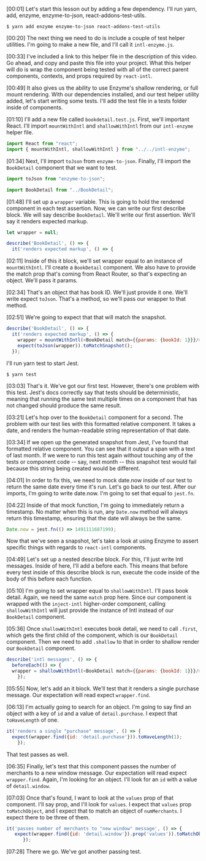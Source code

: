 [00:01] Let's start this lesson out by adding a few dependency. I'll run yarn, add, enzyme, enzyme-to-json, react-addons-test-utils.

```
$ yarn add enzyme enzyme-to-json react-addons-test-utils
```

[00:20] The next thing we need to do is include a couple of test helper utilities. I'm going to make a new file, and I'll call it `intl-enzyme.js`.

[00:33] I've included a link to this helper file in the description of this video. Go ahead, and copy and paste this file into your project. What this helper will do is wrap the component being tested with all of the correct parent components, contexts, and props required by `react-intl`.

[00:49] It also gives us the ability to use Enzyme's shallow rendering, or full mount rendering. With our dependencies installed, and our test helper utility added, let's start writing some tests. I'll add the test file in a tests folder inside of components.

[01:10] I'll add a new file called `bookdetail.test.js`. First, we'll important React. I'll import `mountWithIntl` and `shallowWithIntl` from our `intl-enzyme` helper file.

```javascript
import React from "react";
import { mountWithIntl, shallowWithIntl } from "../../intl-enzyme";
```

[01:34] Next, I'll import `toJson` from `enzyme-to-json`. Finally, I'll import the `BookDetail` component that we want to test.

```javascript
import toJson from "enzyme-to-json";

import BookDetail from "../BookDetail";
```

[01:48] I'll set up a `wrapper` variable. This is going to hold the rendered component in each test assertion. Now, we can write our first describe block. We will say describe `BookDetail`. We'll write our first assertion. We'll say it renders expected markup.

```javascript
let wrapper = null;

describe('BookDetail', () => {
  it('renders expected markup', () => {
```

[02:11] Inside of this it block, we'll set wrapper equal to an instance of `mountWithIntl`. I'll create a `BookDetail` component. We also have to provide the match prop that's coming from React Router, so that's expecting an object. We'll pass it params.

[02:34] That's an object that has book ID. We'll just provide it one. We'll write expect `toJson`. That's a method, so we'll pass our wrapper to that method.

[02:51] We're going to expect that that will match the snapshot. 

```javascript
describe('BookDetail', () => {
  it('renders expected markup', () => {
    wrapper = mountWithIntl(<BookDetail match={{params: {bookId: 1}}}/>);
    expect(toJson(wrapper)).toMatchSnapshot();
  });
```

I'll run yarn test to start Jest.

```
$ yarn test
```

[03:03] That's it. We've got our first test. However, there's one problem with this test. Jest's docs correctly say that tests should be deterministic, meaning that running the same test multiple times on a component that has not changed should produce the same result.

[03:21] Let's hop over to the `BookDetail` component for a second. The problem with our test lies with this formatted relative component. It takes a date, and renders the human-readable string representation of that date.

[03:34] If we open up the generated snapshot from Jest, I've found that formatted relative component. You can see that it output a span with a text of last month. If we were to run this test again without touching any of the tests or component code -- say, next month -- this snapshot test would fail because this string being created would be different.

[04:01] In order to fix this, we need to mock date.now inside of our test to return the same date every time it's run. Let's go back to our test. After our imports, I'm going to write date.now. I'm going to set that equal to `jest.fn`.

[04:22] Inside of that mock function, I'm going to immediately return a timestamp. No matter when this is run, any `Date.now` method will always return this timestamp, ensuring that the date will always be the same. 

```javascript
Date.now = jest.fn(() => 1491111687199);
```

Now that we've seen a snapshot, let's take a look at using Enzyme to assert specific things with regards to `react-intl` components.

[04:49] Let's set up a nested describe block. For this, I'll just write Intl messages. Inside of here, I'll add a before each. This means that before every test inside of this describe block is run, execute the code inside of the body of this before each function.

[05:10] I'm going to set wrapper equal to `shallowWithIntl`. I'll pass book detail. Again, we need the same `match` prop here. Since our component is wrapped with the `inject-intl` higher-order component, calling `shallowWithIntl` will just provide the instance of Intl instead of our `BookDetail` component.

[05:36] Once `shallowWithIntl` executes book detail, we need to call `.first`, which gets the first child of the component, which is our `BookDetail` component. Then we need to add `.shallow` to that in order to shallow render our `BookDetail` component.

```javascript
describe('intl messages', () => {
  beforeEach(() => {
  wrapper = shallowWithIntl(<BookDetail match={{params: {bookId: 1}}}/>).first().shallow();
    });
```

[05:55] Now, let's add an it block. We'll test that it renders a single purchase message. Our expectation will read expect `wrapper.find`.

[06:13] I'm actually going to search for an object. I'm going to say find an object with a key of `id` and a value of `detail.purchase`. I expect that `toHaveLength` of one. 

```javascript
it('renders a single "purchase" message', () => {
  expect(wrapper.find({id: 'detail.purchase'})).toHaveLength(1);
    });
```

That test passes as well.

[06:35] Finally, let's test that this component passes the number of merchants to a new window message. Our expectation will read expect `wrapper.find`. Again, I'm looking for an object. I'll look for an `id` with a value of `detail.window`.

[07:03] Once that's found, I want to look at the `values` prop of that component. I'll say prop, and I'll look for `values`. I expect that `values` prop `toMatchObject`, and I expect that to match an object of `numMerchants`. I expect there to be three of them.

```javascript
it('passes number of merchants to "new window" message', () => {
   expect(wrapper.find({id: 'detail.window'}).prop('values')).toMatchObject({numMerchants: 3
      });
```

[07:28] There we go. We've got another passing test.
